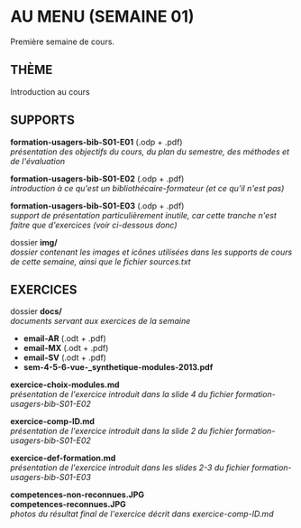 # AU MENU (SEMAINE 01)

Première semaine de cours.

## THÈME
Introduction au cours

## SUPPORTS
**formation-usagers-bib-S01-E01** (.odp + .pdf)<br/>
*présentation des objectifs du cours, du plan du semestre, des méthodes et de l'évaluation*

**formation-usagers-bib-S01-E02** (.odp + .pdf)<br/>
*introduction à ce qu'est un bibliothécaire-formateur (et ce qu'il n'est pas)*

**formation-usagers-bib-S01-E03** (.odp + .pdf)<br/>
*support de présentation particulièrement inutile, car cette tranche n'est faitre que d'exercices (voir ci-dessous donc)*

dossier **img/**<br/>
*dossier contenant les images et icônes utilisées dans les supports de cours de cette semaine, ainsi que le fichier sources.txt*

## EXERCICES
dossier **docs/**<br/>
*documents servant aux exercices de la semaine*
* **email-AR** (.odt + .pdf)<br/>
* **email-MX** (.odt + .pdf)<br/>
* **email-SV** (.odt + .pdf)<br/>
* **sem-4-5-6-vue-_synthetique-modules-2013.pdf**

**exercice-choix-modules.md**<br/>
*présentation de l'exercice introduit dans la slide 4 du fichier formation-usagers-bib-S01-E02*

**exercice-comp-ID.md**<br/>
*présentation de l'exercice introduit dans la slide 2 du fichier formation-usagers-bib-S01-E02*

**exercice-def-formation.md**<br/>
*présentation de l'exercice introduit dans les slides 2-3 du fichier formation-usagers-bib-S01-E03*

**competences-non-reconnues.JPG**<br/>
**competences-reconnues.JPG**<br/>
*photos du résultat final de l'exercice décrit dans exercice-comp-ID.md*